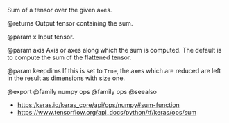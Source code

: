 Sum of a tensor over the given axes.

@returns
    Output tensor containing the sum.

@param x
Input tensor.

@param axis
Axis or axes along which the sum is computed. The default is to
compute the sum of the flattened tensor.

@param keepdims
If this is set to `True`, the axes which are reduced are left
in the result as dimensions with size one.

@export
@family numpy ops
@family ops
@seealso
+ <https:/keras.io/keras_core/api/ops/numpy#sum-function>
+ <https://www.tensorflow.org/api_docs/python/tf/keras/ops/sum>
